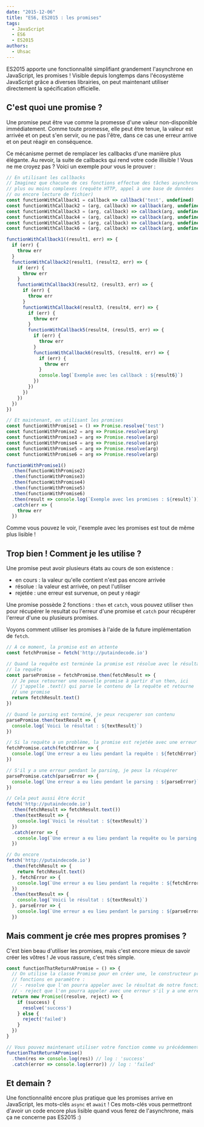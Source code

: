 ```yaml
---
date: "2015-12-06"
title: "ES6, ES2015 : les promises"
tags:
  - JavaScript
  - ES6
  - ES2015
authors:
  - Uhsac
---
```


ES2015 apporte une fonctionnalité simplifiant grandement l'asynchrone en
JavaScript, les promises ! Visible depuis longtemps dans l'écosystème JavaScript
grâce a diverses librairies, on peut maintenant utiliser directement la
spécification officielle.

## C'est quoi une promise ?

Une promise peut être vue comme la promesse d'une valeur non-disponible
immédiatement. Comme toute promesse, elle peut être tenue, la valeur est arrivée
et on peut s'en servir, ou ne pas l'être, dans ce cas une erreur arrive et on
peut réagir en conséquence.

Ce mécanisme permet de remplacer les callbacks d'une manière plus élégante. Au
revoir, la suite de callbacks qui rend votre code illisible ! Vous ne me croyez
pas ? Voici un exemple pour vous le prouver :

``` javascript
// En utilisant les callbacks
// Imaginez que chacune de ces fonctions effectue des tâches asynchrones
// plus ou moins complexes (requête HTTP, appel à une base de données
// ou encore lecture de fichier)
const functionWithCallback1 = callback => callback('test', undefined)
const functionWithCallback2 = (arg, callback) => callback(arg, undefined)
const functionWithCallback3 = (arg, callback) => callback(arg, undefined)
const functionWithCallback4 = (arg, callback) => callback(arg, undefined)
const functionWithCallback5 = (arg, callback) => callback(arg, undefined)
const functionWithCallback6 = (arg, callback) => callback(arg, undefined)

functionWithCallback1((result1, err) => {
  if (err) {
    throw err
  }
  functionWithCallback2(result1, (result2, err) => {
    if (err) {
      throw err
    }
    functionWithCallback3(result2, (result3, err) => {
      if (err) {
        throw err
      }
      functionWithCallback4(result3, (result4, err) => {
        if (err) {
          throw err
        }
        functionWithCallback5(result4, (result5, err) => {
          if (err) {
            throw err
          }
          functionWithCallback6(result5, (result6, err) => {
            if (err) {
              throw err
            }
            console.log(`Exemple avec les callback : ${result6}`)
          })
        })
      })
    })
  })
})

// Et maintenant, en utilisant les promises
const functionWithPromise1 = () => Promise.resolve('test')
const functionWithPromise2 = arg => Promise.resolve(arg)
const functionWithPromise3 = arg => Promise.resolve(arg)
const functionWithPromise4 = arg => Promise.resolve(arg)
const functionWithPromise5 = arg => Promise.resolve(arg)
const functionWithPromise6 = arg => Promise.resolve(arg)

functionWithPromise1()
  .then(functionWithPromise2)
  .then(functionWithPromise3)
  .then(functionWithPromise4)
  .then(functionWithPromise5)
  .then(functionWithPromise6)
  .then(result => console.log(`Exemple avec les promises : ${result}`))
  .catch(err => {
    throw err
  })
```

Comme vous pouvez le voir, l'exemple avec les promises est tout de même plus
lisible !

## Trop bien ! Comment je les utilise ?

Une promise peut avoir plusieurs états au cours de son existence :
- en cours : la valeur qu'elle contient n'est pas encore arrivée
- résolue : la valeur est arrivée, on peut l'utiliser
- rejetée : une erreur est survenue, on peut y réagir

Une promise possède 2 fonctions : `then` et `catch`, vous pouvez utiliser `then`
pour récupérer le resultat ou l'erreur d'une promise et `catch` pour récupérer
l'erreur d'une ou plusieurs promises.

Voyons comment utiliser les promises à l'aide de la future implémentation de
`fetch`.

``` javascript
// À ce moment, la promise est en attente
const fetchPromise = fetch('http://putaindecode.io')

// Quand la requête est terminée la promise est résolue avec le résultat de
// la requête
const parsePromise = fetchPromise.then(fetchResult => {
  // Je peux retourner une nouvelle promise à partir d'un then, ici
  // j'appelle .text() qui parse le contenu de la requête et retourne
  // une promise
  return fetchResult.text()
})

// Quand le parsing est terminé, je peux recuperer son contenu
parsePromise.then(textResult => {
  console.log(`Voici le résultat : ${textResult}`)
})

// Si la requête a un problème, la promise est rejetée avec une erreur
fetchPromise.catch(fetchError => {
  console.log(`Une erreur a eu lieu pendant la requête : ${fetchError}`)
})

// S'il y a une erreur pendant le parsing, je peux la récupérer
parsePromise.catch(parseError => {
  console.log(`Une erreur a eu lieu pendant le parsing : ${parseError}`)
})

// Cela peut aussi être écrit
fetch('http://putaindecode.io')
  .then(fetchResult => fetchResult.text())
  .then(textResult => {
    console.log(`Voici le résultat : ${textResult}`)
  })
  .catch(error => {
    console.log(`Une erreur a eu lieu pendant la requête ou le parsing : ${error}`)
  })

// Ou encore
fetch('http://putaindecode.io')
  .then(fetchResult => {
    return fetchResult.text()
  }, fetchError => {
    console.log(`Une erreur a eu lieu pendant la requête : ${fetchError}`)
  })
  .then(textResult => {
    console.log(`Voici le résultat : ${textResult}`)
  }, parseError => {
    console.log(`Une erreur a eu lieu pendant le parsing : ${parseError}`)
  })
```

## Mais comment je crée mes propres promises ?

C'est bien beau d'utiliser les promises, mais c'est encore mieux de savoir créer
les vôtres ! Je vous rassure, c'est très simple.

``` javascript
const functionThatReturnAPromise = () => {
  // On utilise la classe Promise pour en créer une, le constructeur prend 2
  // fonctions en paramètre :
  // - resolve que l'on pourra appeler avec le résultat de notre fonction
  // - reject que l'on pourra appeler avec une erreur s'il y a une erreur
  return new Promise((resolve, reject) => {
    if (success) {
      resolve('success')
    } else {
      reject('failed')
    }
  })
}

// Vous pouvez maintenant utiliser votre fonction comme vu précédemment
functionThatReturnAPromise()
  .then(res => console.log(res)) // log : 'success'
  .catch(error => console.log(error)) // log : 'failed'
```

## Et demain ?

Une fonctionnalité encore plus pratique que les promises arrive en JavaScript,
les mots-clés `async` et `await` ! Ces mots-clés vous permettront d'avoir un code
encore plus lisible quand vous ferez de l'asynchrone, mais ça ne concerne pas
ES2015 :)
